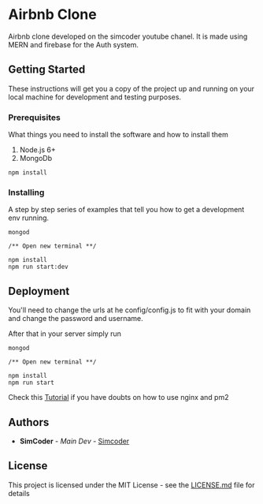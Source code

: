 # Airbnb Clone

Airbnb clone developed on the simcoder youtube chanel. It is made using MERN and firebase for the Auth system.

## Getting Started

These instructions will get you a copy of the project up and running on your local machine for development and testing purposes.


### Prerequisites

What things you need to install the software and how to install them

1.  Node.js 6+
2. MongoDb

```
npm install
```

### Installing

A step by step series of examples that tell you how to get a development env running.

```
mongod

/** Open new terminal **/

npm install
npm run start:dev

```

## Deployment

You'll need to change the urls at he config/config.js to fit with your domain and change the password and username.

After that in your server simply run 
```
mongod

/** Open new terminal **/

npm install
npm run start
```

Check this [Tutorial](https://medium.com/@Keithweaver_/setting-up-mern-stack-on-aws-ec2-6dc599be4737)
 if you have doubts on how to use nginx and pm2

## Authors

* **SimCoder** - *Main Dev* - [Simcoder](https://simcoder.com)


## License

This project is licensed under the MIT License - see the [LICENSE.md](LICENSE.md) file for details



